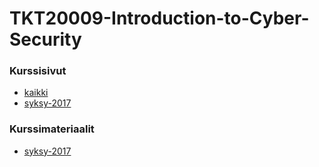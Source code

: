 # TKT20009-Introduction-to-Cyber-Security

### Kurssisivut
* [kaikki](https://courses.helsinki.fi/fi/tkt10003/)
* [syksy-2017](https://courses.helsinki.fi/fi/tkt10003/119284733)

### Kurssimateriaalit
* [syksy-2017]()